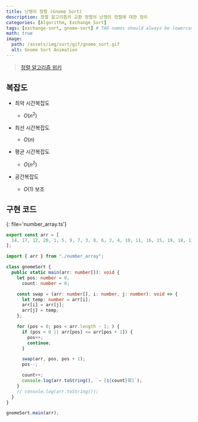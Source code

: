 ```yaml
---
title: 난쟁이 정렬 (Gnome Sort)
description: 정렬 알고리즘의 교환 정렬의 난쟁이 정렬에 대한 정리
categories: [Algorithm, Exchange Sort]
tags: [exchange-sort, gnome-sort] # TAG names should always be lowercase
math: true
image:
  path: /assets/img/sort/gif/gnome_sort.gif
  alt: Gnome Sort Animation
---
```


> [정렬 알고리즘 위키](https://ko.wikipedia.org/wiki/%EC%A0%95%EB%A0%AC_%EC%95%8C%EA%B3%A0%EB%A6%AC%EC%A6%98)

## 복잡도

- 최악 시간복잡도

  - $O(n^2)$

- 최선 시간복잡도

  - $O(n)$

- 평균 시간복잡도

  - $O(n^2)$

- 공간복잡도

  - $O(1)$ 보조

## 구현 코드

{: file='number_array.ts'}

```ts
export const arr = [
  14, 17, 12, 20, 1, 5, 9, 7, 3, 8, 6, 2, 4, 10, 11, 16, 15, 19, 18, 13,
];
```

```ts
import { arr } from "./number_array";

class gnomeSort {
  public static main(arr: number[]): void {
    let pos: number = 0,
      count: number = 0;

    const swap = (arr: number[], i: number, j: number): void => {
      let temp: number = arr[i];
      arr[i] = arr[j];
      arr[j] = temp;
    };

    for (pos = 0; pos < arr.length - 1; ) {
      if (pos < 0 || arr[pos] <= arr[pos + 1]) {
        pos++;
        continue;
      }

      swap(arr, pos, pos + 1);
      pos--;

      count++;
      console.log(arr.toString(), `→ [${count}회]`);
    }
    // console.log(arr.toString());
  }
}

gnomeSort.main(arr);
```
